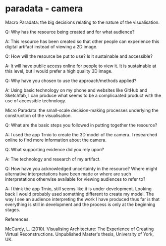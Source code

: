 # paradata - camera 



Macro Paradata: the big decisions relating to the nature of the visualisation.

Q: Why has the resource being created and for what audience?

A: This resource has been created so that other people can experience this digital artifact instead of viewing a 2D image.

Q: How will the resource be put to use? Is it sustainable and accessible?

A: It will have public access online for people to view it. It is sustainable at this level, but I would prefer a high quality 3D image. 

Q: Why have you chosen to use the approach/methods applied?

A: Using basic technology on my phone and websites like GitHub and Sketchfab, I can produce what seems to be a complicaated product with the use of accessible technology. 


Micro Paradata: the small-scale decision-making processes underlying the construction of the visualisation.

Q: What are the basic steps you followed in putting together the resource?

A: I used the app Trnio to create the 3D model of the camera. I researched online to find more information about the camera. 

Q: What supporting evidence did you rely upon?

A: The technology and research of my artifact. 

Q: How have you acknowledged uncertainty in the resource? Where might alternative interpretations have been made or where are such interpretations otherwise available for viewing audiences to refer to?

A: I think the app Trnio, still seems like it is under development. Looking back I would probably used something different to create my model. The way I see an audience interpreting the work I have produced thus far is that everything is still in development and the process is only at the beginning stages. 

References

McCurdy, L. (2010). Visualising Architecture: The Experience of Creating Virtual Reconstructions. Unpublished Master's thesis, University of York, UK.
